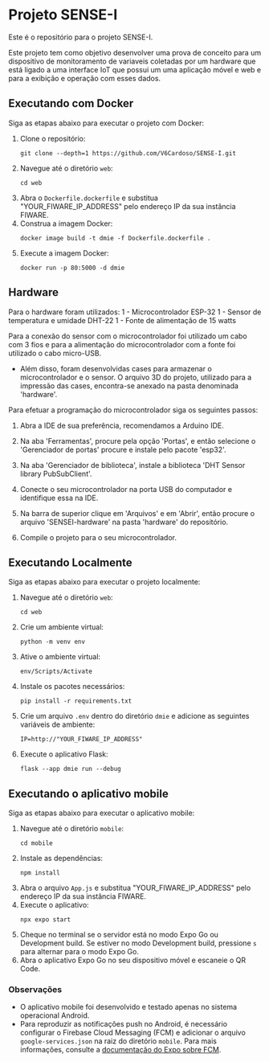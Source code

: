 # Projeto SENSE-I

Este é o repositório para o projeto SENSE-I.

Este projeto tem como objetivo desenvolver uma prova de conceito para um dispositivo de monitoramento de variaveis coletadas por um hardware que está ligado a uma interface IoT que possui um uma aplicação móvel e web e para a exibição e operação com esses dados.

## Executando com Docker

Siga as etapas abaixo para executar o projeto com Docker:

1. Clone o repositório:
    ```
    git clone --depth=1 https://github.com/V6Cardoso/SENSE-I.git
    ```
2. Navegue até o diretório `web`:
    ```
    cd web
    ```
3. Abra o `Dockerfile.dockerfile` e substitua "YOUR_FIWARE_IP_ADDRESS" pelo endereço IP da sua instância FIWARE.
4. Construa a imagem Docker:
    ```
    docker image build -t dmie -f Dockerfile.dockerfile .
    ```
5. Execute a imagem Docker:
    ```
    docker run -p 80:5000 -d dmie
    ```

## Hardware

Para o hardware foram utilizados:
1 - Microcontrolador ESP-32
1 - Sensor de temperatura e umidade DHT-22
1 - Fonte de alimentação de 15 watts

Para a conexão do sensor com o microcontrolador foi utilizado um cabo com 3 fios e para a alimentação do microcontrolador com a fonte foi utilizado o cabo micro-USB.

- Além disso, foram desenvolvidas cases para armazenar o microcontrolador e o sensor. O arquivo 3D do projeto, utilizado para a impressão das cases, encontra-se anexado na pasta denominada 'hardware'.

Para efetuar a programação do microcontrolador siga os seguintes passos:

1. Abra a IDE de sua preferência, recomendamos a Arduino IDE.

2. Na aba 'Ferramentas', procure pela opção 'Portas', e então selecione o 'Gerenciador de portas' procure e instale pelo pacote 'esp32'.

3. Na aba 'Gerenciador de biblioteca', instale a biblioteca 'DHT Sensor library PubSubClient'.

4. Conecte o seu microcontrolador na porta USB do computador e identifique essa na IDE.

5. Na barra de superior clique em 'Arquivos' e em 'Abrir', então procure o arquivo 'SENSEI-hardware' na pasta 'hardware' do repositório.

4. Compile o projeto para o seu microcontrolador.

## Executando Localmente

Siga as etapas abaixo para executar o projeto localmente:

1. Navegue até o diretório `web`:
    ```
    cd web
    ```
2. Crie um ambiente virtual:
    ```
    python -m venv env
    ```
3. Ative o ambiente virtual:
    ```
    env/Scripts/Activate
    ```
4. Instale os pacotes necessários:
    ```
    pip install -r requirements.txt
    ```
5. Crie um arquivo `.env` dentro do diretório `dmie` e adicione as seguintes variáveis de ambiente:
    ```
    IP=http://"YOUR_FIWARE_IP_ADDRESS"
    ```
6. Execute o aplicativo Flask:
    ```
    flask --app dmie run --debug
    ```


## Executando o aplicativo mobile

Siga as etapas abaixo para executar o aplicativo mobile:

1. Navegue até o diretório `mobile`:
    ```
    cd mobile
    ```
2. Instale as dependências:
    ```
    npm install
    ```
3. Abra o arquivo `App.js` e substitua "YOUR_FIWARE_IP_ADDRESS" pelo endereço IP da sua instância FIWARE.
4. Execute o aplicativo:
    ```
    npx expo start
    ```
5. Cheque no terminal se o servidor está no modo Expo Go ou Development build. Se estiver no modo Development build, pressione `s` para alternar para o modo Expo Go.
6. Abra o aplicativo Expo Go no seu dispositivo móvel e escaneie o QR Code.

### Observações

- O aplicativo mobile foi desenvolvido e testado apenas no sistema operacional Android.
- Para reproduzir as notificações push no Android, é necessário configurar o Firebase Cloud Messaging (FCM) e adicionar o arquivo `google-services.json` na raiz do diretório `mobile`. Para mais informações, consulte a [documentação do Expo sobre FCM](https://docs.expo.dev/push-notifications/fcm-credentials/).

